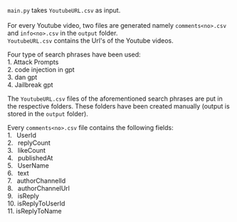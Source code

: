 `main.py` takes `YoutubeURL.csv` as input.<br /><br />
For every Youtube video, two files are generated namely `comments<no>.csv` and `info<no>.csv` in the `output` folder.<br />
`YoutubeURL.csv` contains the Url's of the Youtube videos.

Four type of search phrases have been used:<br />
    1. Attack Prompts<br />
    2. code injection in gpt<br />
    3. dan gpt<br />
    4. Jailbreak gpt<br />

The `YoutubeURL.csv` files of the aforementioned search phrases are put in the respective folders.
These folders have been created manually (output is stored in the `output` folder).

Every `comments<no>.csv` file contains the following fields: <br />
    1. &ensp;UserId<br />
    2. &ensp;replyCount<br />
    3. &ensp;likeCount<br />
    4. &ensp;publishedAt<br />
    5. &ensp;UserName<br />
    6. &ensp;text<br />
    7. &ensp;authorChannelId<br />
    8. &ensp;authorChannelUrl<br />
    9. &ensp;isReply<br />
    10. isReplyToUserId<br />
    11. isReplyToName
